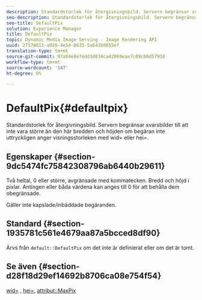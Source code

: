 ```yaml
---
description: Standardstorlek för återgivningsbild. Servern begränsar svarsbilder till att inte vara större än den här bredden och höjden om begäran inte uttryckligen anger visningsstorleken med wid= eller hei=.
seo-description: Standardstorlek för återgivningsbild. Servern begränsar svarsbilder till att inte vara större än den här bredden och höjden om begäran inte uttryckligen anger visningsstorleken med wid= eller hei=.
seo-title: DefaultPix
solution: Experience Manager
title: DefaultPix
topic: Dynamic Media Image Serving - Image Rendering API
uuid: 27574811-a920-4e54-8635-5a643b8655ef
translation-type: tm+mt
source-git-commit: 97a84e8e7edd3d834ca42069eae7c09c00d57938
workflow-type: tm+mt
source-wordcount: '147'
ht-degree: 0%

---
```



# DefaultPix{#defaultpix}

Standardstorlek för återgivningsbild. Servern begränsar svarsbilder till att inte vara större än den här bredden och höjden om begäran inte uttryckligen anger visningsstorleken med wid= eller hei=.

## Egenskaper {#section-9dc5474fc75842308796ab6440b29611}

Två heltal, 0 eller större, avgränsade med kommatecken. Bredd och höjd i pixlar. Antingen eller båda värdena kan anges till 0 för att behålla dem obegränsade.

Gäller inte kapslade/inbäddade begäranden.

## Standard {#section-1935781c561e4679aa87a5bcced8df90}

Ärvs från `default::DefaultPix` om det inte är definierat eller om det är tomt.

## Se även {#section-d28f18d29ef14692b8706ca08e754f54}

[wid=](../../../../../ir-api/http-protocol/image-rendering-api-ref/c-ir-http-protocol-ref/c-ir-http-protocol-command-reference/r-ir-wid.md#reference-b7e691b0624941168c94b2749ae233ec) ,  [hei=](../../../../../ir-api/http-protocol/image-rendering-api-ref/c-ir-http-protocol-ref/c-ir-http-protocol-command-reference/r-ir-hei.md#reference-1c08f60365a94417a39867c09cac5478),  [attribut::MaxPix](../../../../../ir-api/material-cat/image-rendering-api-ref/c-ir-material-catalog/c-ir-attributes-reference/r-ir-maxpix.md#reference-569f186bbc2840a6bd3cffa8ff3e7657)
